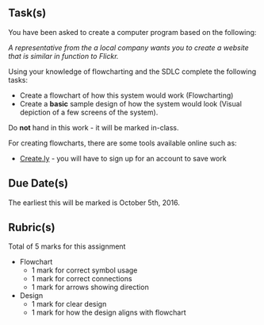 Task(s)
-------

You have been asked to create a computer program based on the following:

_A representative from the a local company wants you to create a website that is similar in function to Flickr._

Using your knowledge of flowcharting and the SDLC complete the following tasks:
* Create a flowchart of how this system would work (Flowcharting)
* Create a **basic** sample design of how the system would look (Visual depiction of a few screens of the system).

Do **not** hand in this work - it will be marked in-class.

For creating flowcharts, there are some tools available online such as:
* [Create.ly](http://creately.com/tour) - you will have to sign up for an account to save work


Due Date(s)
-----------
The earliest this will be marked is October 5th, 2016.

Rubric(s)
---------
Total of 5 marks for this assignment

- Flowchart
  - 1 mark for correct symbol usage
  - 1 mark for correct connections
  - 1 mark for arrows showing direction
- Design
  - 1 mark for clear design
  - 1 mark for how the design aligns with flowchart
